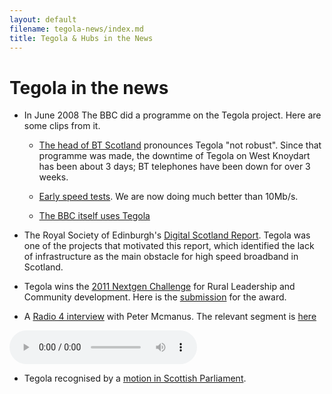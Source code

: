 ```yaml
---
layout: default
filename: tegola-news/index.md
title: Tegola & Hubs in the News
---
```


Tegola in the news
==================

* In June 2008 The BBC did a programme on the Tegola project.  Here
   are some clips from it.

   * [The head of BT Scotland] pronounces Tegola "not robust". Since
   that programme was made, the downtime of Tegola on West Knoydart has
   been about 3 days;  BT telephones have been down for over 3
   weeks.

   * [Early speed tests].  We are now doing much better than 10Mb/s.

   * [The BBC itself uses Tegola]

* The Royal Society of Edinburgh's [Digital Scotland Report]. Tegola
  was one of the projects that motivated this report, which identified
  the lack of infrastructure as the main obstacle for high speed
  broadband in Scotland.

* Tegola wins the [2011 Nextgen Challenge] for Rural Leadership and
  Community development. Here is the [submission] for the award.

* A [Radio 4 interview] with Peter Mcmanus.  The relevant segment is [here](mcmanus-interview.mp3)

<audio controls="controls">
  <source src="mcmanus-interview.mp3" />
  <source src="mcmanus-interview.ogg" />
</audio>

* Tegola recognised by a [motion in Scottish Parliament].
    
[The head of BT Scotland]: http://news.bbc.co.uk/1/hi/technology/7433605.stm

[Early speed tests]: http://news.bbc.co.uk/1/hi/sci/tech/7433054.stm

[The BBC itself uses Tegola]: http://news.bbc.co.uk/1/hi/technology/7433025.stm


[Digital Scotland Report]: http://www.royalsoced.org.uk/cms/files/advice-papers/inquiry/digitalscotland/Digital%20Scotland%20(med%20res).pdf

[2011 Nextgen Challenge]: http://www.nextgenevents.co.uk/blog/id41/news-release-17-november-2011-bristol-uk

[submission]: nextgen.html

[Radio 4 interview]: http://www.bbc.co.uk/programmes/b00npwh0

[motion in Scottish Parliament]: http://www.scottish.parliament.uk/BusinessBulletins/bb-11-134w.pdf

